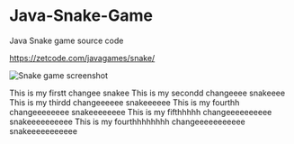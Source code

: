 # Java-Snake-Game
Java Snake game source code

https://zetcode.com/javagames/snake/  

![Snake game screenshot](snake.png)

This is my firstt changee snakee
This is my secondd changeeee snakeeee
This is my thirdd changeeeeee snakeeeeee
This is my fourthh changeeeeeeee snakeeeeeeee
This is my fifthhhhh changeeeeeeeeee snakeeeeeeeeee
This is my fourthhhhhhhh changeeeeeeeeeee snakeeeeeeeeeee
